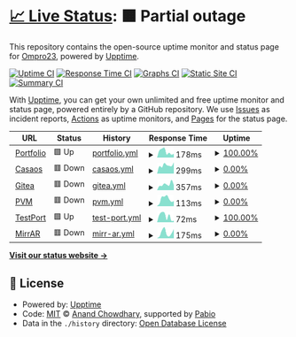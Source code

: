# [📈 Live Status](https://Ompro23.github.io/uptime-status): <!--live status--> **🟧 Partial outage**

This repository contains the open-source uptime monitor and status page for [Ompro23](https://Ompro23.github.io/uptime-status), powered by [Upptime](https://github.com/upptime/upptime).

[![Uptime CI](https://github.com/Ompro23/uptime-status/workflows/Uptime%20CI/badge.svg)](https://github.com/Ompro23/uptime-status/actions?query=workflow%3A%22Uptime+CI%22)
[![Response Time CI](https://github.com/Ompro23/uptime-status/workflows/Response%20Time%20CI/badge.svg)](https://github.com/Ompro23/uptime-status/actions?query=workflow%3A%22Response+Time+CI%22)
[![Graphs CI](https://github.com/Ompro23/uptime-status/workflows/Graphs%20CI/badge.svg)](https://github.com/Ompro23/uptime-status/actions?query=workflow%3A%22Graphs+CI%22)
[![Static Site CI](https://github.com/Ompro23/uptime-status/workflows/Static%20Site%20CI/badge.svg)](https://github.com/Ompro23/uptime-status/actions?query=workflow%3A%22Static+Site+CI%22)
[![Summary CI](https://github.com/Ompro23/uptime-status/workflows/Summary%20CI/badge.svg)](https://github.com/Ompro23/uptime-status/actions?query=workflow%3A%22Summary+CI%22)

With [Upptime](https://upptime.js.org), you can get your own unlimited and free uptime monitor and status page, powered entirely by a GitHub repository. We use [Issues](https://github.com/Ompro23/uptime-status/issues) as incident reports, [Actions](https://github.com/Ompro23/uptime-status/actions) as uptime monitors, and [Pages](https://Ompro23.github.io/uptime-status) for the status page.

<!--start: status pages-->
<!-- This summary is generated by Upptime (https://github.com/upptime/upptime) -->
<!-- Do not edit this manually, your changes will be overwritten -->
<!-- prettier-ignore -->
| URL | Status | History | Response Time | Uptime |
| --- | ------ | ------- | ------------- | ------ |
| <img alt="" src="https://icons.duckduckgo.com/ip3/ompro23.github.io.ico" height="13"> [Portfolio](https://ompro23.github.io/portfolio) | 🟩 Up | [portfolio.yml](https://github.com/Ompro23/uptime-status/commits/HEAD/history/portfolio.yml) | <details><summary><img alt="Response time graph" src="./graphs/portfolio/response-time-week.png" height="20"> 178ms</summary><br><a href="https://Ompro23.github.io/uptime-status/history/portfolio"><img alt="Response time 138" src="https://img.shields.io/endpoint?url=https%3A%2F%2Fraw.githubusercontent.com%2FOmpro23%2Fuptime-status%2FHEAD%2Fapi%2Fportfolio%2Fresponse-time.json"></a><br><a href="https://Ompro23.github.io/uptime-status/history/portfolio"><img alt="24-hour response time 115" src="https://img.shields.io/endpoint?url=https%3A%2F%2Fraw.githubusercontent.com%2FOmpro23%2Fuptime-status%2FHEAD%2Fapi%2Fportfolio%2Fresponse-time-day.json"></a><br><a href="https://Ompro23.github.io/uptime-status/history/portfolio"><img alt="7-day response time 178" src="https://img.shields.io/endpoint?url=https%3A%2F%2Fraw.githubusercontent.com%2FOmpro23%2Fuptime-status%2FHEAD%2Fapi%2Fportfolio%2Fresponse-time-week.json"></a><br><a href="https://Ompro23.github.io/uptime-status/history/portfolio"><img alt="30-day response time 159" src="https://img.shields.io/endpoint?url=https%3A%2F%2Fraw.githubusercontent.com%2FOmpro23%2Fuptime-status%2FHEAD%2Fapi%2Fportfolio%2Fresponse-time-month.json"></a><br><a href="https://Ompro23.github.io/uptime-status/history/portfolio"><img alt="1-year response time 138" src="https://img.shields.io/endpoint?url=https%3A%2F%2Fraw.githubusercontent.com%2FOmpro23%2Fuptime-status%2FHEAD%2Fapi%2Fportfolio%2Fresponse-time-year.json"></a></details> | <details><summary><a href="https://Ompro23.github.io/uptime-status/history/portfolio">100.00%</a></summary><a href="https://Ompro23.github.io/uptime-status/history/portfolio"><img alt="All-time uptime 100.00%" src="https://img.shields.io/endpoint?url=https%3A%2F%2Fraw.githubusercontent.com%2FOmpro23%2Fuptime-status%2FHEAD%2Fapi%2Fportfolio%2Fuptime.json"></a><br><a href="https://Ompro23.github.io/uptime-status/history/portfolio"><img alt="24-hour uptime 100.00%" src="https://img.shields.io/endpoint?url=https%3A%2F%2Fraw.githubusercontent.com%2FOmpro23%2Fuptime-status%2FHEAD%2Fapi%2Fportfolio%2Fuptime-day.json"></a><br><a href="https://Ompro23.github.io/uptime-status/history/portfolio"><img alt="7-day uptime 100.00%" src="https://img.shields.io/endpoint?url=https%3A%2F%2Fraw.githubusercontent.com%2FOmpro23%2Fuptime-status%2FHEAD%2Fapi%2Fportfolio%2Fuptime-week.json"></a><br><a href="https://Ompro23.github.io/uptime-status/history/portfolio"><img alt="30-day uptime 100.00%" src="https://img.shields.io/endpoint?url=https%3A%2F%2Fraw.githubusercontent.com%2FOmpro23%2Fuptime-status%2FHEAD%2Fapi%2Fportfolio%2Fuptime-month.json"></a><br><a href="https://Ompro23.github.io/uptime-status/history/portfolio"><img alt="1-year uptime 100.00%" src="https://img.shields.io/endpoint?url=https%3A%2F%2Fraw.githubusercontent.com%2FOmpro23%2Fuptime-status%2FHEAD%2Fapi%2Fportfolio%2Fuptime-year.json"></a></details>
| <img alt="" src="https://icons.duckduckgo.com/ip3/kijfq97p2k80.share.zrok.io.ico" height="13"> [Casaos](https://kijfq97p2k80.share.zrok.io/) | 🟥 Down | [casaos.yml](https://github.com/Ompro23/uptime-status/commits/HEAD/history/casaos.yml) | <details><summary><img alt="Response time graph" src="./graphs/casaos/response-time-week.png" height="20"> 299ms</summary><br><a href="https://Ompro23.github.io/uptime-status/history/casaos"><img alt="Response time 472" src="https://img.shields.io/endpoint?url=https%3A%2F%2Fraw.githubusercontent.com%2FOmpro23%2Fuptime-status%2FHEAD%2Fapi%2Fcasaos%2Fresponse-time.json"></a><br><a href="https://Ompro23.github.io/uptime-status/history/casaos"><img alt="24-hour response time 397" src="https://img.shields.io/endpoint?url=https%3A%2F%2Fraw.githubusercontent.com%2FOmpro23%2Fuptime-status%2FHEAD%2Fapi%2Fcasaos%2Fresponse-time-day.json"></a><br><a href="https://Ompro23.github.io/uptime-status/history/casaos"><img alt="7-day response time 299" src="https://img.shields.io/endpoint?url=https%3A%2F%2Fraw.githubusercontent.com%2FOmpro23%2Fuptime-status%2FHEAD%2Fapi%2Fcasaos%2Fresponse-time-week.json"></a><br><a href="https://Ompro23.github.io/uptime-status/history/casaos"><img alt="30-day response time 323" src="https://img.shields.io/endpoint?url=https%3A%2F%2Fraw.githubusercontent.com%2FOmpro23%2Fuptime-status%2FHEAD%2Fapi%2Fcasaos%2Fresponse-time-month.json"></a><br><a href="https://Ompro23.github.io/uptime-status/history/casaos"><img alt="1-year response time 472" src="https://img.shields.io/endpoint?url=https%3A%2F%2Fraw.githubusercontent.com%2FOmpro23%2Fuptime-status%2FHEAD%2Fapi%2Fcasaos%2Fresponse-time-year.json"></a></details> | <details><summary><a href="https://Ompro23.github.io/uptime-status/history/casaos">0.00%</a></summary><a href="https://Ompro23.github.io/uptime-status/history/casaos"><img alt="All-time uptime 2.31%" src="https://img.shields.io/endpoint?url=https%3A%2F%2Fraw.githubusercontent.com%2FOmpro23%2Fuptime-status%2FHEAD%2Fapi%2Fcasaos%2Fuptime.json"></a><br><a href="https://Ompro23.github.io/uptime-status/history/casaos"><img alt="24-hour uptime 0.00%" src="https://img.shields.io/endpoint?url=https%3A%2F%2Fraw.githubusercontent.com%2FOmpro23%2Fuptime-status%2FHEAD%2Fapi%2Fcasaos%2Fuptime-day.json"></a><br><a href="https://Ompro23.github.io/uptime-status/history/casaos"><img alt="7-day uptime 0.00%" src="https://img.shields.io/endpoint?url=https%3A%2F%2Fraw.githubusercontent.com%2FOmpro23%2Fuptime-status%2FHEAD%2Fapi%2Fcasaos%2Fuptime-week.json"></a><br><a href="https://Ompro23.github.io/uptime-status/history/casaos"><img alt="30-day uptime 0.00%" src="https://img.shields.io/endpoint?url=https%3A%2F%2Fraw.githubusercontent.com%2FOmpro23%2Fuptime-status%2FHEAD%2Fapi%2Fcasaos%2Fuptime-month.json"></a><br><a href="https://Ompro23.github.io/uptime-status/history/casaos"><img alt="1-year uptime 2.31%" src="https://img.shields.io/endpoint?url=https%3A%2F%2Fraw.githubusercontent.com%2FOmpro23%2Fuptime-status%2FHEAD%2Fapi%2Fcasaos%2Fuptime-year.json"></a></details>
| <img alt="" src="https://icons.duckduckgo.com/ip3/q5tk1s2laal7.share.zrok.io.ico" height="13"> [Gitea](https://q5tk1s2laal7.share.zrok.io/) | 🟥 Down | [gitea.yml](https://github.com/Ompro23/uptime-status/commits/HEAD/history/gitea.yml) | <details><summary><img alt="Response time graph" src="./graphs/gitea/response-time-week.png" height="20"> 357ms</summary><br><a href="https://Ompro23.github.io/uptime-status/history/gitea"><img alt="Response time 518" src="https://img.shields.io/endpoint?url=https%3A%2F%2Fraw.githubusercontent.com%2FOmpro23%2Fuptime-status%2FHEAD%2Fapi%2Fgitea%2Fresponse-time.json"></a><br><a href="https://Ompro23.github.io/uptime-status/history/gitea"><img alt="24-hour response time 313" src="https://img.shields.io/endpoint?url=https%3A%2F%2Fraw.githubusercontent.com%2FOmpro23%2Fuptime-status%2FHEAD%2Fapi%2Fgitea%2Fresponse-time-day.json"></a><br><a href="https://Ompro23.github.io/uptime-status/history/gitea"><img alt="7-day response time 357" src="https://img.shields.io/endpoint?url=https%3A%2F%2Fraw.githubusercontent.com%2FOmpro23%2Fuptime-status%2FHEAD%2Fapi%2Fgitea%2Fresponse-time-week.json"></a><br><a href="https://Ompro23.github.io/uptime-status/history/gitea"><img alt="30-day response time 312" src="https://img.shields.io/endpoint?url=https%3A%2F%2Fraw.githubusercontent.com%2FOmpro23%2Fuptime-status%2FHEAD%2Fapi%2Fgitea%2Fresponse-time-month.json"></a><br><a href="https://Ompro23.github.io/uptime-status/history/gitea"><img alt="1-year response time 518" src="https://img.shields.io/endpoint?url=https%3A%2F%2Fraw.githubusercontent.com%2FOmpro23%2Fuptime-status%2FHEAD%2Fapi%2Fgitea%2Fresponse-time-year.json"></a></details> | <details><summary><a href="https://Ompro23.github.io/uptime-status/history/gitea">0.00%</a></summary><a href="https://Ompro23.github.io/uptime-status/history/gitea"><img alt="All-time uptime 2.19%" src="https://img.shields.io/endpoint?url=https%3A%2F%2Fraw.githubusercontent.com%2FOmpro23%2Fuptime-status%2FHEAD%2Fapi%2Fgitea%2Fuptime.json"></a><br><a href="https://Ompro23.github.io/uptime-status/history/gitea"><img alt="24-hour uptime 0.00%" src="https://img.shields.io/endpoint?url=https%3A%2F%2Fraw.githubusercontent.com%2FOmpro23%2Fuptime-status%2FHEAD%2Fapi%2Fgitea%2Fuptime-day.json"></a><br><a href="https://Ompro23.github.io/uptime-status/history/gitea"><img alt="7-day uptime 0.00%" src="https://img.shields.io/endpoint?url=https%3A%2F%2Fraw.githubusercontent.com%2FOmpro23%2Fuptime-status%2FHEAD%2Fapi%2Fgitea%2Fuptime-week.json"></a><br><a href="https://Ompro23.github.io/uptime-status/history/gitea"><img alt="30-day uptime 0.00%" src="https://img.shields.io/endpoint?url=https%3A%2F%2Fraw.githubusercontent.com%2FOmpro23%2Fuptime-status%2FHEAD%2Fapi%2Fgitea%2Fuptime-month.json"></a><br><a href="https://Ompro23.github.io/uptime-status/history/gitea"><img alt="1-year uptime 2.19%" src="https://img.shields.io/endpoint?url=https%3A%2F%2Fraw.githubusercontent.com%2FOmpro23%2Fuptime-status%2FHEAD%2Fapi%2Fgitea%2Fuptime-year.json"></a></details>
| <img alt="" src="https://icons.duckduckgo.com/ip3/supposedly-stirred-sawfish.ngrok-free.app.ico" height="13"> [PVM](https://supposedly-stirred-sawfish.ngrok-free.app/) | 🟥 Down | [pvm.yml](https://github.com/Ompro23/uptime-status/commits/HEAD/history/pvm.yml) | <details><summary><img alt="Response time graph" src="./graphs/pvm/response-time-week.png" height="20"> 113ms</summary><br><a href="https://Ompro23.github.io/uptime-status/history/pvm"><img alt="Response time 128" src="https://img.shields.io/endpoint?url=https%3A%2F%2Fraw.githubusercontent.com%2FOmpro23%2Fuptime-status%2FHEAD%2Fapi%2Fpvm%2Fresponse-time.json"></a><br><a href="https://Ompro23.github.io/uptime-status/history/pvm"><img alt="24-hour response time 81" src="https://img.shields.io/endpoint?url=https%3A%2F%2Fraw.githubusercontent.com%2FOmpro23%2Fuptime-status%2FHEAD%2Fapi%2Fpvm%2Fresponse-time-day.json"></a><br><a href="https://Ompro23.github.io/uptime-status/history/pvm"><img alt="7-day response time 113" src="https://img.shields.io/endpoint?url=https%3A%2F%2Fraw.githubusercontent.com%2FOmpro23%2Fuptime-status%2FHEAD%2Fapi%2Fpvm%2Fresponse-time-week.json"></a><br><a href="https://Ompro23.github.io/uptime-status/history/pvm"><img alt="30-day response time 129" src="https://img.shields.io/endpoint?url=https%3A%2F%2Fraw.githubusercontent.com%2FOmpro23%2Fuptime-status%2FHEAD%2Fapi%2Fpvm%2Fresponse-time-month.json"></a><br><a href="https://Ompro23.github.io/uptime-status/history/pvm"><img alt="1-year response time 128" src="https://img.shields.io/endpoint?url=https%3A%2F%2Fraw.githubusercontent.com%2FOmpro23%2Fuptime-status%2FHEAD%2Fapi%2Fpvm%2Fresponse-time-year.json"></a></details> | <details><summary><a href="https://Ompro23.github.io/uptime-status/history/pvm">0.00%</a></summary><a href="https://Ompro23.github.io/uptime-status/history/pvm"><img alt="All-time uptime 0.09%" src="https://img.shields.io/endpoint?url=https%3A%2F%2Fraw.githubusercontent.com%2FOmpro23%2Fuptime-status%2FHEAD%2Fapi%2Fpvm%2Fuptime.json"></a><br><a href="https://Ompro23.github.io/uptime-status/history/pvm"><img alt="24-hour uptime 0.00%" src="https://img.shields.io/endpoint?url=https%3A%2F%2Fraw.githubusercontent.com%2FOmpro23%2Fuptime-status%2FHEAD%2Fapi%2Fpvm%2Fuptime-day.json"></a><br><a href="https://Ompro23.github.io/uptime-status/history/pvm"><img alt="7-day uptime 0.00%" src="https://img.shields.io/endpoint?url=https%3A%2F%2Fraw.githubusercontent.com%2FOmpro23%2Fuptime-status%2FHEAD%2Fapi%2Fpvm%2Fuptime-week.json"></a><br><a href="https://Ompro23.github.io/uptime-status/history/pvm"><img alt="30-day uptime 0.00%" src="https://img.shields.io/endpoint?url=https%3A%2F%2Fraw.githubusercontent.com%2FOmpro23%2Fuptime-status%2FHEAD%2Fapi%2Fpvm%2Fuptime-month.json"></a><br><a href="https://Ompro23.github.io/uptime-status/history/pvm"><img alt="1-year uptime 0.09%" src="https://img.shields.io/endpoint?url=https%3A%2F%2Fraw.githubusercontent.com%2FOmpro23%2Fuptime-status%2FHEAD%2Fapi%2Fpvm%2Fuptime-year.json"></a></details>
| <img alt="" src="https://icons.duckduckgo.com/ip3/ompro23.github.io.ico" height="13"> [TestPort](https://ompro23.github.io/testport/) | 🟩 Up | [test-port.yml](https://github.com/Ompro23/uptime-status/commits/HEAD/history/test-port.yml) | <details><summary><img alt="Response time graph" src="./graphs/test-port/response-time-week.png" height="20"> 72ms</summary><br><a href="https://Ompro23.github.io/uptime-status/history/test-port"><img alt="Response time 52" src="https://img.shields.io/endpoint?url=https%3A%2F%2Fraw.githubusercontent.com%2FOmpro23%2Fuptime-status%2FHEAD%2Fapi%2Ftest-port%2Fresponse-time.json"></a><br><a href="https://Ompro23.github.io/uptime-status/history/test-port"><img alt="24-hour response time 18" src="https://img.shields.io/endpoint?url=https%3A%2F%2Fraw.githubusercontent.com%2FOmpro23%2Fuptime-status%2FHEAD%2Fapi%2Ftest-port%2Fresponse-time-day.json"></a><br><a href="https://Ompro23.github.io/uptime-status/history/test-port"><img alt="7-day response time 72" src="https://img.shields.io/endpoint?url=https%3A%2F%2Fraw.githubusercontent.com%2FOmpro23%2Fuptime-status%2FHEAD%2Fapi%2Ftest-port%2Fresponse-time-week.json"></a><br><a href="https://Ompro23.github.io/uptime-status/history/test-port"><img alt="30-day response time 61" src="https://img.shields.io/endpoint?url=https%3A%2F%2Fraw.githubusercontent.com%2FOmpro23%2Fuptime-status%2FHEAD%2Fapi%2Ftest-port%2Fresponse-time-month.json"></a><br><a href="https://Ompro23.github.io/uptime-status/history/test-port"><img alt="1-year response time 52" src="https://img.shields.io/endpoint?url=https%3A%2F%2Fraw.githubusercontent.com%2FOmpro23%2Fuptime-status%2FHEAD%2Fapi%2Ftest-port%2Fresponse-time-year.json"></a></details> | <details><summary><a href="https://Ompro23.github.io/uptime-status/history/test-port">100.00%</a></summary><a href="https://Ompro23.github.io/uptime-status/history/test-port"><img alt="All-time uptime 100.00%" src="https://img.shields.io/endpoint?url=https%3A%2F%2Fraw.githubusercontent.com%2FOmpro23%2Fuptime-status%2FHEAD%2Fapi%2Ftest-port%2Fuptime.json"></a><br><a href="https://Ompro23.github.io/uptime-status/history/test-port"><img alt="24-hour uptime 100.00%" src="https://img.shields.io/endpoint?url=https%3A%2F%2Fraw.githubusercontent.com%2FOmpro23%2Fuptime-status%2FHEAD%2Fapi%2Ftest-port%2Fuptime-day.json"></a><br><a href="https://Ompro23.github.io/uptime-status/history/test-port"><img alt="7-day uptime 100.00%" src="https://img.shields.io/endpoint?url=https%3A%2F%2Fraw.githubusercontent.com%2FOmpro23%2Fuptime-status%2FHEAD%2Fapi%2Ftest-port%2Fuptime-week.json"></a><br><a href="https://Ompro23.github.io/uptime-status/history/test-port"><img alt="30-day uptime 100.00%" src="https://img.shields.io/endpoint?url=https%3A%2F%2Fraw.githubusercontent.com%2FOmpro23%2Fuptime-status%2FHEAD%2Fapi%2Ftest-port%2Fuptime-month.json"></a><br><a href="https://Ompro23.github.io/uptime-status/history/test-port"><img alt="1-year uptime 100.00%" src="https://img.shields.io/endpoint?url=https%3A%2F%2Fraw.githubusercontent.com%2FOmpro23%2Fuptime-status%2FHEAD%2Fapi%2Ftest-port%2Fuptime-year.json"></a></details>
| <img alt="" src="https://icons.duckduckgo.com/ip3/mirr-ar-mauve.vercel.app.ico" height="13"> [MirrAR](https://mirr-ar-mauve.vercel.app/) | 🟥 Down | [mirr-ar.yml](https://github.com/Ompro23/uptime-status/commits/HEAD/history/mirr-ar.yml) | <details><summary><img alt="Response time graph" src="./graphs/mirr-ar/response-time-week.png" height="20"> 175ms</summary><br><a href="https://Ompro23.github.io/uptime-status/history/mirr-ar"><img alt="Response time 130" src="https://img.shields.io/endpoint?url=https%3A%2F%2Fraw.githubusercontent.com%2FOmpro23%2Fuptime-status%2FHEAD%2Fapi%2Fmirr-ar%2Fresponse-time.json"></a><br><a href="https://Ompro23.github.io/uptime-status/history/mirr-ar"><img alt="24-hour response time 284" src="https://img.shields.io/endpoint?url=https%3A%2F%2Fraw.githubusercontent.com%2FOmpro23%2Fuptime-status%2FHEAD%2Fapi%2Fmirr-ar%2Fresponse-time-day.json"></a><br><a href="https://Ompro23.github.io/uptime-status/history/mirr-ar"><img alt="7-day response time 175" src="https://img.shields.io/endpoint?url=https%3A%2F%2Fraw.githubusercontent.com%2FOmpro23%2Fuptime-status%2FHEAD%2Fapi%2Fmirr-ar%2Fresponse-time-week.json"></a><br><a href="https://Ompro23.github.io/uptime-status/history/mirr-ar"><img alt="30-day response time 138" src="https://img.shields.io/endpoint?url=https%3A%2F%2Fraw.githubusercontent.com%2FOmpro23%2Fuptime-status%2FHEAD%2Fapi%2Fmirr-ar%2Fresponse-time-month.json"></a><br><a href="https://Ompro23.github.io/uptime-status/history/mirr-ar"><img alt="1-year response time 130" src="https://img.shields.io/endpoint?url=https%3A%2F%2Fraw.githubusercontent.com%2FOmpro23%2Fuptime-status%2FHEAD%2Fapi%2Fmirr-ar%2Fresponse-time-year.json"></a></details> | <details><summary><a href="https://Ompro23.github.io/uptime-status/history/mirr-ar">0.00%</a></summary><a href="https://Ompro23.github.io/uptime-status/history/mirr-ar"><img alt="All-time uptime 28.74%" src="https://img.shields.io/endpoint?url=https%3A%2F%2Fraw.githubusercontent.com%2FOmpro23%2Fuptime-status%2FHEAD%2Fapi%2Fmirr-ar%2Fuptime.json"></a><br><a href="https://Ompro23.github.io/uptime-status/history/mirr-ar"><img alt="24-hour uptime 0.00%" src="https://img.shields.io/endpoint?url=https%3A%2F%2Fraw.githubusercontent.com%2FOmpro23%2Fuptime-status%2FHEAD%2Fapi%2Fmirr-ar%2Fuptime-day.json"></a><br><a href="https://Ompro23.github.io/uptime-status/history/mirr-ar"><img alt="7-day uptime 0.00%" src="https://img.shields.io/endpoint?url=https%3A%2F%2Fraw.githubusercontent.com%2FOmpro23%2Fuptime-status%2FHEAD%2Fapi%2Fmirr-ar%2Fuptime-week.json"></a><br><a href="https://Ompro23.github.io/uptime-status/history/mirr-ar"><img alt="30-day uptime 0.00%" src="https://img.shields.io/endpoint?url=https%3A%2F%2Fraw.githubusercontent.com%2FOmpro23%2Fuptime-status%2FHEAD%2Fapi%2Fmirr-ar%2Fuptime-month.json"></a><br><a href="https://Ompro23.github.io/uptime-status/history/mirr-ar"><img alt="1-year uptime 28.74%" src="https://img.shields.io/endpoint?url=https%3A%2F%2Fraw.githubusercontent.com%2FOmpro23%2Fuptime-status%2FHEAD%2Fapi%2Fmirr-ar%2Fuptime-year.json"></a></details>

<!--end: status pages-->

[**Visit our status website →**](https://Ompro23.github.io/uptime-status)

## 📄 License

- Powered by: [Upptime](https://github.com/upptime/upptime)
- Code: [MIT](./LICENSE) © [Anand Chowdhary](https://anandchowdhary.com), supported by [Pabio](https://pabio.com)
- Data in the `./history` directory: [Open Database License](https://opendatacommons.org/licenses/odbl/1-0/)
